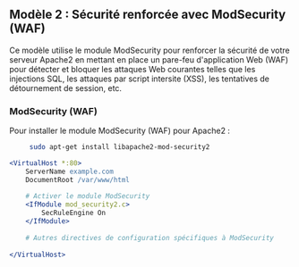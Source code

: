 ## Modèle 2 : Sécurité renforcée avec ModSecurity (WAF)

Ce modèle utilise le module ModSecurity pour renforcer la sécurité de votre serveur Apache2 en mettant en place un pare-feu d'application Web (WAF) pour détecter et bloquer les attaques Web courantes telles que les injections SQL, les attaques par script intersite (XSS), les tentatives de détournement de session, etc.
### ModSecurity (WAF)
Pour installer le module ModSecurity (WAF) pour Apache2 :
```bash
     sudo apt-get install libapache2-mod-security2
```

```apache
<VirtualHost *:80>
    ServerName example.com
    DocumentRoot /var/www/html
    
    # Activer le module ModSecurity
    <IfModule mod_security2.c>
        SecRuleEngine On
    </IfModule>
    
    # Autres directives de configuration spécifiques à ModSecurity
    
</VirtualHost>
